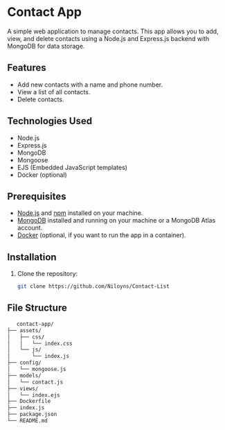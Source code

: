 # Contact App

A simple web application to manage contacts. This app allows you to add, view, and delete contacts using a Node.js and Express.js backend with MongoDB for data storage.

## Features

- Add new contacts with a name and phone number.
- View a list of all contacts.
- Delete contacts.

## Technologies Used

- Node.js
- Express.js
- MongoDB
- Mongoose
- EJS (Embedded JavaScript templates)
- Docker (optional)

## Prerequisites

- [Node.js](https://nodejs.org/) and [npm](https://www.npmjs.com/) installed on your machine.
- [MongoDB](https://www.mongodb.com/) installed and running on your machine or a MongoDB Atlas account.
- [Docker](https://www.docker.com/) (optional, if you want to run the app in a container).

## Installation

1. Clone the repository:
   ```sh
   git clone https://github.com/Niloyns/Contact-List
   ```

## File Structure

```sh
   contact-app/
├── assets/
│   ├── css/
│   │   └── index.css
│   └── js/
│       └── index.js
├── config/
│   └── mongoose.js
├── models/
│   └── contact.js
├── views/
│   └── index.ejs
├── Dockerfile
├── index.js
├── package.json
└── README.md

```
